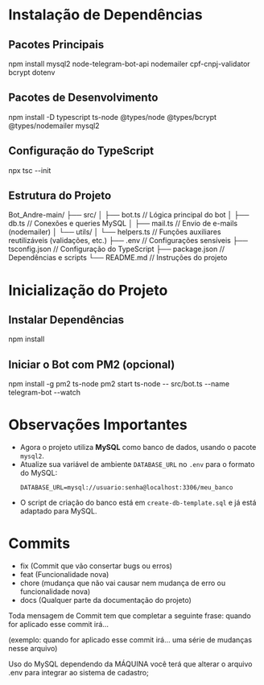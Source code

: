 # Instalação de Dependências

## Pacotes Principais
npm install mysql2 node-telegram-bot-api nodemailer cpf-cnpj-validator bcrypt dotenv

## Pacotes de Desenvolvimento
npm install -D typescript ts-node @types/node @types/bcrypt @types/nodemailer mysql2

## Configuração do TypeScript
npx tsc --init


## Estrutura do Projeto

Bot_Andre-main/
├── src/
│   ├── bot.ts                 // Lógica principal do bot
│   ├── db.ts                  // Conexões e queries MySQL
│   ├── mail.ts                // Envio de e-mails (nodemailer)
│   └── utils/
│       └── helpers.ts         // Funções auxiliares reutilizáveis (validações, etc.)
├── .env                       // Configurações sensíveis
├── tsconfig.json             // Configuração do TypeScript
├── package.json              // Dependências e scripts
└── README.md                 // Instruções do projeto


# Inicialização do Projeto
## Instalar Dependências
npm install

## Iniciar o Bot com PM2 (opcional)
npm install -g pm2 ts-node
pm2 start ts-node -- src/bot.ts --name telegram-bot --watch

# Observações Importantes

- Agora o projeto utiliza **MySQL** como banco de dados, usando o pacote `mysql2`.
- Atualize sua variável de ambiente `DATABASE_URL` no `.env` para o formato do MySQL:
  ```
  DATABASE_URL=mysql://usuario:senha@localhost:3306/meu_banco
  ```
- O script de criação do banco está em `create-db-template.sql` e já está adaptado para MySQL.

# Commits

- fix (Commit que vão consertar bugs ou erros)
- feat (Funcionalidade nova)
- chore (mudança que não vai causar nem mudança de erro ou funcionalidade nova)
- docs (Qualquer parte da documentação do projeto)

Toda mensagem de Commit tem que completar a seguinte frase: quando for aplicado esse commit irá...

(exemplo: quando for aplicado esse commit irá... uma série de mudanças nesse arquivo)




Uso do MySQL dependendo da MÁQUINA você terá que alterar o arquivo .env para integrar ao sistema de cadastro;